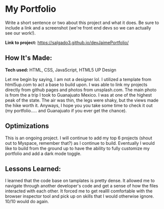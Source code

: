 # My Portfolio
Write a short sentence or two about this project and what it does. Be sure to include a link and a screenshot (we're front end devs so we can actually see our work!).

**Link to project:** https://salgado3.github.io/devJaimePortfolio/


## How It's Made:

**Tech used:** HTML, CSS, JavaScript, HTML5 UP Design

Let me begin by saying, I am not a designer lol. I utilized a template from html5up.com to act a base to build upon. I was able to link my projects directly from github pages and photos from unsplash.com. The main photo is from the a trip I took to Guanajuato Mexico. I was at one of the highest peak of the state. The air was thin, the legs were shaky, but the views made the hike worth it. Anyways, I hope you you take some time to check it out (my portfolio..... and Guanajuato if you ever get the chance).


## Optimizations

This is an ongoing project. I will continue to add my top 6 projects (shout out to Myspace, remember that?) as I continue to build. Eventually I would like to build from the ground up to have the ability to fully customize my portfolio and add a dark mode toggle.  

## Lessons Learned:

I learned that the code base on tamplates is pretty dense. It allowed me to navigate through another developer's code and get a sense of how the files interacted with each other. It forced me to get reallll comfortable with the browser inspector tool and pick up on skills that I would otherwise ignore. 10/10 would do again.

